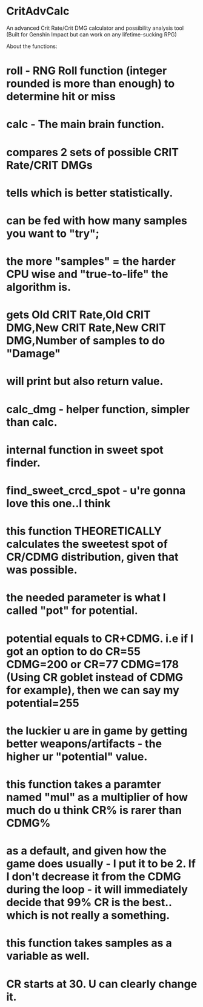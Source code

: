 # CritAdvCalc
An advanced Crit Rate/Crit DMG calculator and possibility analysis tool (Built for Genshin Impact but can work on any lifetime-sucking RPG)

About the functions:
# roll - RNG Roll function (integer rounded is more than enough) to determine hit or miss

# calc - The main brain function.
# compares 2 sets of possible CRIT Rate/CRIT DMGs
# tells which is better statistically.
# can be fed with how many samples you want to "try";
# the more "samples" = the harder CPU wise and "true-to-life" the algorithm is.
# gets Old CRIT Rate,Old CRIT DMG,New CRIT Rate,New CRIT DMG,Number of samples to do "Damage"
# will print but also return value.


# calc_dmg - helper function, simpler than calc.
# internal function in sweet spot finder.


# find_sweet_crcd_spot - u're gonna love this one..I think
# this function THEORETICALLY calculates the sweetest spot of CR/CDMG distribution, given that was possible.
# the needed parameter is what I called "pot" for potential.
# potential equals to CR+CDMG. i.e if I got an option to do CR=55 CDMG=200 or CR=77 CDMG=178 (Using CR goblet instead of CDMG for example), then we can say my potential=255
# the luckier u are in game by getting better weapons/artifacts - the higher ur "potential" value.
# this function takes a paramter named "mul" as a multiplier of how much do u think CR% is rarer than CDMG%
# as a default, and given how the game does usually - I put it to be 2. If I don't decrease it from the CDMG during the loop - it will immediately decide that 99% CR is the best.. which is not really a something.
# this function takes samples as a variable as well.
# CR starts at 30. U can clearly change it.
